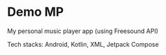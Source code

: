 # Demo MP
My personal music player app (using Freesound API)

Tech stacks: Android, Kotlin, XML, Jetpack Compose
